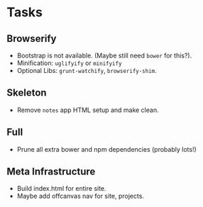 Tasks
=====

## Browserify

* Bootstrap is not available. (Maybe still need `bower` for this?).
* Minification: `uglifyify` or `minifyify`
* Optional Libs: `grunt-watchify`, `browserify-shim`.

## Skeleton

* Remove `notes` app HTML setup and make clean.

## Full

* Prune all extra bower and npm dependencies (probably lots!)

## Meta Infrastructure

* Build index.html for entire site.
* Maybe add offcanvas nav for site, projects.
